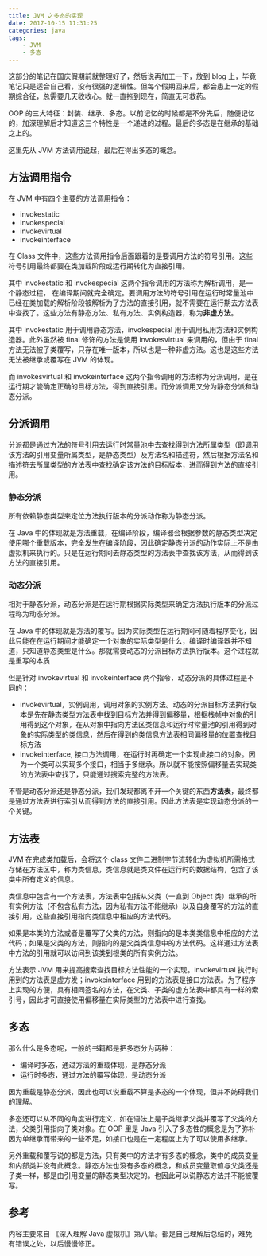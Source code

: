 ```yaml
---
title: JVM 之多态的实现
date: 2017-10-15 11:31:25
categories: java
tags:
    - JVM
    - 多态
---
```


这部分的笔记在国庆假期前就整理好了，然后说再加工一下，放到 blog 上，毕竟笔记只是适合自己看，没有很强的逻辑性。但每个假期回来后，都会患上一定的假期综合征，总需要几天收收心。就一直拖到现在，简直无可救药。

OOP 的三大特征：封装、继承、多态。以前记忆的时候都是不分先后，随便记忆的，加深理解后才知道这三个特性是一个递进的过程。最后的多态是在继承的基础之上的。

这里先从 JVM 方法调用说起，最后在得出多态的概念。

<!--more-->

## 方法调用指令
在 JVM 中有四个主要的方法调用指令：
- invokestatic
- invokespecial
- invokevirtual
- invokeinterface

在 Class 文件中，这些方法调用指令后面跟着的是要调用方法的符号引用。这些符号引用最终都要在类加载阶段或运行期转化为直接引用。

其中 invokestatic 和 invokespecial 这两个指令调用的方法称为解析调用，是一个静态过程， 在编译期间就完全确定。要调用方法的符号引用在运行时常量池中已经在类加载的解析阶段被解析为了方法的直接引用，就不需要在运行期去方法表中查找了。这些方法有静态方法、私有方法、实例构造器，称为**非虚方法**。

其中 invokestatic 用于调用静态方法，invokespecial 用于调用私用方法和实例构造器。此外虽然被 final 修饰的方法是使用 invokesvirtual 来调用的，但由于 final 方法无法被子类覆写，只存在唯一版本，所以也是一种非虚方法。这也是这些方法无法被继承或覆写在 JVM 的体现。

而 invokesvirtual 和 invokeinterface 这两个指令调用的方法称为分派调用，是在运行期才能确定正确的目标方法，得到直接引用。而分派调用又分为静态分派和动态分派。

## 分派调用

分派都是通过方法的符号引用去运行时常量池中去查找得到方法所属类型（即调用该方法的引用变量所属类型，是静态类型）及方法名和描述符，然后根据方法名和描述符去所属类型的方法表中查找确定该方法的目标版本，进而得到方法的直接引用。

### 静态分派

所有依赖静态类型来定位方法执行版本的分派动作称为静态分派。

在 Java 中的体现就是方法重载，在编译阶段，编译器会根据参数的静态类型决定使用哪个重载版本，完全发生在编译阶段，因此确定静态分派的动作实际上不是由虚拟机来执行的。只是在运行期间去静态类型的方法表中查找该方法，从而得到该方法的直接引用。

### 动态分派

相对于静态分派，动态分派是在运行期根据实际类型来确定方法执行版本的分派过程称为动态分派。

在 Java 中的体现就是方法的覆写。因为实际类型在运行期间可随着程序变化，因此只能在在运行期间才能确定一个对象的实际类型是什么，编译时编译器并不知道，只知道静态类型是什么。那就需要动态的分派目标方法执行版本。这个过程就是重写的本质

但是针对 invokevirtual 和 invokeinterface 两个指令，动态分派的具体过程是不同的：
- invokevirtual，实例调用，调用对象的实例方法。动态的分派目标方法执行版本是先在静态类型方法表中找到目标方法并得到偏移量，根据栈帧中对象的引用得到这个对象，在从对象中指向方法区类信息和运行时常量池的引用得到对象的实际类型的类信息，然后在得到的类信息方法表相同偏移量的位置查找目标方法
- invokeinterface, 接口方法调用，在运行时再确定一个实现此接口的对象。因为一个类可以实现多个接口，相当于多继承。所以就不能按照偏移量去实现类的方法表中查找了，只能通过搜索完整的方法表。

不管是动态分派还是静态分派，我们发现都离不开一个关键的东西**方法表**，最终都是通过方法表进行索引从而得到方法的直接引用。因此方法表是实现动态分派的一个关键。

## 方法表

JVM 在完成类加载后，会将这个 class 文件二进制字节流转化为虚拟机所需格式存储在方法区中，称为类信息，类信息就是类文件在运行时的数据结构，包含了该类中所有定义的信息。

类信息中包含有一个方法表，方法表中包括从父类（一直到 Object 类）继承的所有实例方法（不包含私有方法，因为私有方法不能继承）以及自身覆写的方法的直接引用，这些直接引用指向类信息中相应的方法代码。

如果是本类的方法或者是覆写了父类的方法，则指向的是本类类信息中相应的方法代码；如果是父类的方法，则指向的是父类类信息中的方法代码。这样通过方法表中方法的引用就可以访问到该类到根类的所有实例方法。

方法表示 JVM 用来提高搜索查找目标方法性能的一个实现。invokevirtual 执行时用到的方法表是虚方发；invokeinterface 用到的方法表是接口方法表。为了程序上实现的方便，具有相同签名的方法，在父类、子类的虚方法表中都具有一样的索引号，因此才可直接使用偏移量在实际类型的方法表中进行查找。

## 多态

那么什么是多态呢，一般的书籍都是把多态分为两种：
- 编译时多态，通过方法的重载体现，是静态分派
- 运行时多态，通过方法的覆写体现，是动态分派

因为重载是静态分派，因此也可以说重载不算是多态的一个体现，但并不妨碍我们的理解。

多态还可以从不同的角度进行定义，如在语法上是子类继承父类并覆写了父类的方法，父类引用指向子类对象。在 OOP 里是 Java 引入了多态性的概念是为了弥补因为单继承而带来的一些不足，如接口也是在一定程度上为了可以使用多继承。

另外重载和覆写说的都是方法，只有类中的方法才有多态的概念，类中的成员变量和内部类并没有此概念。静态方法也没有多态的概念，和成员变量取值与父类还是子类一样，都是由引用变量的静态类型决定的。也因此可以说静态方法并不能被覆写。


## 参考

内容主要来自 《深入理解 Java 虚拟机》第八章。都是自己理解后总结的，难免有错误之处，以后慢慢修正。



